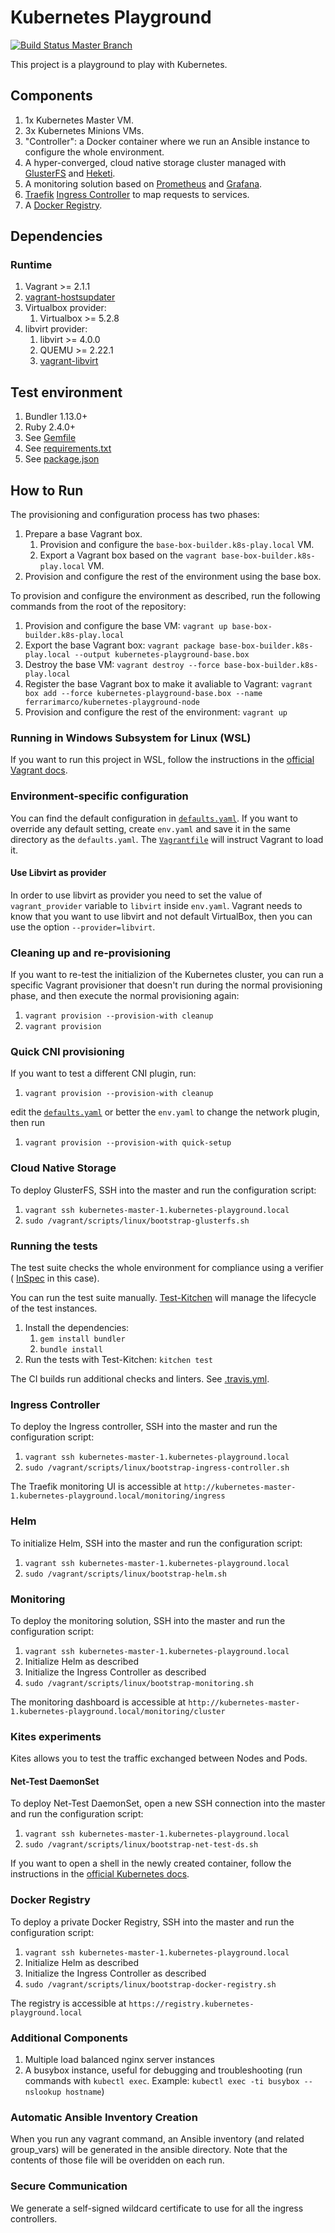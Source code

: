 # Kubernetes Playground

[![Build Status Master Branch](https://travis-ci.org/ferrarimarco/kubernetes-playground.svg?branch=master)](https://travis-ci.org/ferrarimarco/kubernetes-playground)

This project is a playground to play with Kubernetes.

## Components

1. 1x Kubernetes Master VM.
1. 3x Kubernetes Minions VMs.
1. "Controller": a Docker container where we run an Ansible instance to
   configure the whole environment.
1. A hyper-converged, cloud native storage cluster managed with
   [GlusterFS](https://github.com/gluster/gluster-kubernetes) and [Heketi](https://github.com/heketi/heketi).
1. A monitoring solution based on [Prometheus](https://prometheus.io/) and [Grafana](https://grafana.com/).
1. [Traefik](https://traefik.io/)
   [Ingress Controller](https://kubernetes.io/docs/concepts/services-networking/ingress/)
   to map requests to services.
1. A [Docker Registry](https://docs.docker.com/registry/).

## Dependencies

### Runtime

1. Vagrant >= 2.1.1
1. [vagrant-hostsupdater](https://github.com/cogitatio/vagrant-hostsupdater)
1. Virtualbox provider:
    1. Virtualbox >= 5.2.8
1. libvirt provider:
    1. libvirt >= 4.0.0
    1. QUEMU >= 2.22.1
    1. [vagrant-libvirt](https://github.com/vagrant-libvirt/vagrant-libvirt)

## Test environment

1. Bundler 1.13.0+
1. Ruby 2.4.0+
1. See [Gemfile](Gemfile)
1. See [requirements.txt](requirements.txt)
1. See [package.json](package.json)

## How to Run

The provisioning and configuration process has two phases:

1. Prepare a base Vagrant box.
   1. Provision and configure the `base-box-builder.k8s-play.local` VM.
   1. Export a Vagrant box based on the
      `vagrant base-box-builder.k8s-play.local` VM.
1. Provision and configure the rest of the environment using the base box.

To provision and configure the environment as described, run the following
commands from the root of the repository:

1. Provision and configure the base VM: `vagrant up base-box-builder.k8s-play.local`
1. Export the base Vagrant box:
   `vagrant package base-box-builder.k8s-play.local --output kubernetes-playground-base.box`
1. Destroy the base VM: `vagrant destroy --force base-box-builder.k8s-play.local`
1. Register the base Vagrant box to make it avaliable to Vagrant:
   `vagrant box add --force kubernetes-playground-base.box --name ferrarimarco/kubernetes-playground-node`
1. Provision and configure the rest of the environment: `vagrant up`

### Running in Windows Subsystem for Linux (WSL)

If you want to run this project in WSL, follow the instructions in the
[official Vagrant docs](https://www.vagrantup.com/docs/other/wsl.html).

### Environment-specific configuration

You can find the default configuration in [`defaults.yaml`](defaults.yaml). If
you want to override any default setting, create `env.yaml` and save it in the
same directory as the `defaults.yaml`. The [`Vagrantfile`](Vagrantfile) will
instruct Vagrant to load it.

#### Use Libvirt as provider

In order to use libvirt as provider you need to set
the value of `vagrant_provider` variable to `libvirt` inside `env.yaml`.
Vagrant needs to know that you want to use libvirt and not default VirtualBox,
then you can use the option `--provider=libvirt`.

### Cleaning up and re-provisioning

If you want to re-test the initializion of the Kubernetes cluster, you can run
a specific Vagrant provisioner that doesn't run during the normal
provisioning phase, and then execute the normal provisioning again:

1. `vagrant provision --provision-with cleanup`
1. `vagrant provision`

### Quick CNI provisioning

If you want to test a different CNI plugin, run:

1. `vagrant provision --provision-with cleanup`

edit the [`defaults.yaml`](defaults.yaml) or better the `env.yaml` to
change the network plugin, then run

1. `vagrant provision --provision-with quick-setup`

### Cloud Native Storage

To deploy GlusterFS, SSH into the master and run the configuration script:

1. `vagrant ssh kubernetes-master-1.kubernetes-playground.local`
1. `sudo /vagrant/scripts/linux/bootstrap-glusterfs.sh`

### Running the tests

The test suite checks the whole environment for compliance using a verifier (
[InSpec](https://www.inspec.io/) in this case).

You can run the test suite manually. [Test-Kitchen](https://kitchen.ci/) will
manage the lifecycle of the test instances.

1. Install the dependencies:
    1. `gem install bundler`
    1. `bundle install`
1. Run the tests with Test-Kitchen: `kitchen test`

The CI builds run additional checks and linters. See [.travis.yml](.travis.yml).

### Ingress Controller

To deploy the Ingress controller, SSH into the master and run the configuration
script:

1. `vagrant ssh kubernetes-master-1.kubernetes-playground.local`
1. `sudo /vagrant/scripts/linux/bootstrap-ingress-controller.sh`

The Traefik monitoring UI is accessible at `http://kubernetes-master-1.kubernetes-playground.local/monitoring/ingress`

### Helm

To initialize Helm, SSH into the master and run the configuration script:

1. `vagrant ssh kubernetes-master-1.kubernetes-playground.local`
1. `sudo /vagrant/scripts/linux/bootstrap-helm.sh`

### Monitoring

To deploy the monitoring solution, SSH into the master and run the configuration
script:

1. `vagrant ssh kubernetes-master-1.kubernetes-playground.local`
1. Initialize Helm as described
1. Initialize the Ingress Controller as described
1. `sudo /vagrant/scripts/linux/bootstrap-monitoring.sh`

The monitoring dashboard is accessible at `http://kubernetes-master-1.kubernetes-playground.local/monitoring/cluster`

### Kites experiments

Kites allows you to test the traffic exchanged between Nodes
and Pods.

#### Net-Test DaemonSet

To deploy Net-Test DaemonSet, open a new SSH connection into the master
and run the configuration script:

1. `vagrant ssh kubernetes-master-1.kubernetes-playground.local`
1. `sudo /vagrant/scripts/linux/bootstrap-net-test-ds.sh`

If you want to open a shell in the newly created container,
follow the instructions in the
[official Kubernetes docs](https://kubernetes.io/docs/tasks/debug-application-cluster/get-shell-running-container/).

### Docker Registry

To deploy a private Docker Registry, SSH into the master and run the
configuration script:

1. `vagrant ssh kubernetes-master-1.kubernetes-playground.local`
1. Initialize Helm as described
1. Initialize the Ingress Controller as described
1. `sudo /vagrant/scripts/linux/bootstrap-docker-registry.sh`

The registry is accessible at `https://registry.kubernetes-playground.local`

### Additional Components

1. Multiple load balanced nginx server instances
1. A busybox instance, useful for debugging and troubleshooting (run commands
with `kubectl exec`. Example: `kubectl exec -ti busybox -- nslookup hostname`)

### Automatic Ansible Inventory Creation

When you run any vagrant command, an Ansible inventory (and related group_vars)
will be generated in the ansible directory.
Note that the contents of those file will be overidden on each run.

### Secure Communication

We generate a self-signed wildcard certificate to use for all the ingress
controllers.
